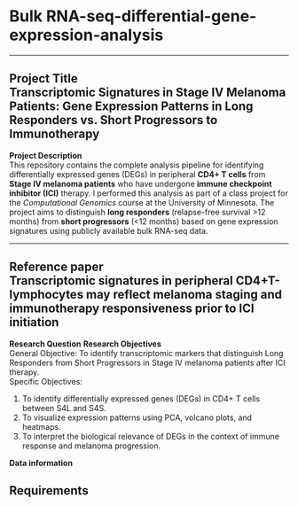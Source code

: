 # Bulk RNA-seq-differential-gene-expression-analysis
---

**Project Title**  
Transcriptomic Signatures in Stage IV Melanoma Patients: Gene Expression Patterns in Long Responders vs. Short Progressors to Immunotherapy
---  

**Project Description**  
This repository contains the complete analysis pipeline for identifying differentially expressed genes (DEGs) in peripheral **CD4+ T cells** from **Stage IV melanoma patients** who have undergone **immune checkpoint inhibitor (ICI)** therapy. I performed this analysis as part of a class project for the *Computational Genomics* course at the University of Minnesota.
The project aims to distinguish **long responders** (relapse-free survival >12 months) from **short progressors** (<12 months) based on gene expression signatures using publicly available bulk RNA-seq data.

---  
**Reference paper**  
Transcriptomic signatures in peripheral CD4+T-lymphocytes may reflect melanoma staging and immunotherapy responsiveness prior to ICI initiation
---


**Research Question**
**Research Objectives**  
General Objective: 
To identify transcriptomic markers that distinguish Long Responders from Short Progressors in Stage IV melanoma patients after ICI therapy.  
Specific Objectives: 
1. To identify differentially expressed genes (DEGs) in CD4+ T cells between S4L and S4S. 
2. To visualize expression patterns using PCA, volcano plots, and heatmaps. 
3. To interpret the biological relevance of DEGs in the context of immune response and melanoma progression.

**Data information**  


**Requirements**  
---  

